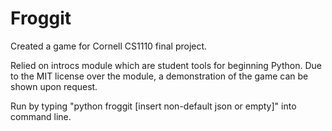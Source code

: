 # Froggit
Created a game for Cornell CS1110 final project.

Relied on introcs module which are student tools for beginning Python.
Due to the MIT license over the module, a demonstration of the game can be shown upon request.

Run by typing "python froggit [insert non-default json or empty]" into command line.
